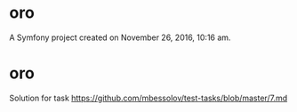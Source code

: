 oro
===

A Symfony project created on November 26, 2016, 10:16 am.
# oro
Solution for task https://github.com/mbessolov/test-tasks/blob/master/7.md